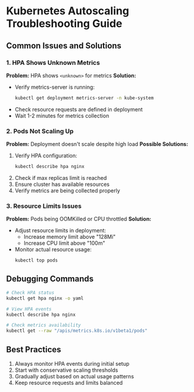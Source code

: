# Kubernetes Autoscaling Troubleshooting Guide

## Common Issues and Solutions

### 1. HPA Shows Unknown Metrics
**Problem:** HPA shows `<unknown>` for metrics
**Solution:**
- Verify metrics-server is running:
  ```bash
  kubectl get deployment metrics-server -n kube-system
  ```
- Check resource requests are defined in deployment
- Wait 1-2 minutes for metrics collection

### 2. Pods Not Scaling Up
**Problem:** Deployment doesn't scale despite high load
**Possible Solutions:**
1. Verify HPA configuration:
   ```bash
   kubectl describe hpa nginx
   ```
2. Check if max replicas limit is reached
3. Ensure cluster has available resources
4. Verify metrics are being collected properly

### 3. Resource Limits Issues
**Problem:** Pods being OOMKilled or CPU throttled
**Solution:**
- Adjust resource limits in deployment:
  - Increase memory limit above "128Mi"
  - Increase CPU limit above "100m"
- Monitor actual resource usage:
  ```bash
  kubectl top pods
  ```

## Debugging Commands
```bash
# Check HPA status
kubectl get hpa nginx -o yaml

# View HPA events
kubectl describe hpa nginx

# Check metrics availability
kubectl get --raw "/apis/metrics.k8s.io/v1beta1/pods"
```

## Best Practices
1. Always monitor HPA events during initial setup
2. Start with conservative scaling thresholds
3. Gradually adjust based on actual usage patterns
4. Keep resource requests and limits balanced